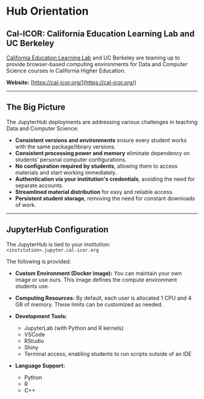 # Hub Orientation

## Cal-ICOR: California Education Learning Lab and UC Berkeley

[California Education Learning Lab](https://calearninglab.org/) and UC Berkeley are teaming up to provide browser-based computing environments for Data and Computer Science courses in California Higher Education.

**Website:** [https://cal-icor.org/](https://cal-icor.org/)

---

## The Big Picture

The JupyterHub deployments are addressing various challenges in teaching Data and Computer Science:

- **Consistent versions and environments** ensure every student works with the same package/library versions.
- **Consistent processing power and memory** eliminate dependency on students’ personal computer configurations.
- **No configuration required by students**, allowing them to access materials and start working immediately.
- **Authentication via your institution's credentials**, avoiding the need for separate accounts.
- **Streamlined material distribution** for easy and reliable access.
- **Persistent student storage**, removing the need for constant downloads of work.

---

## JupyterHub Configuration

The JupyterHub is tied to your institution:  
`<institution>.jupyter.cal-icor.org`

The following is provided:

- **Custom Environment (Docker image):** You can maintain your own image or use ours. This image defines the compute environment students use.
- **Computing Resources:** By default, each user is allocated 1 CPU and 4 GB of memory. These limits can be customized as needed.
- **Development Tools:**
  - JupyterLab (with Python and R kernels)
  - VSCode
  - RStudio
  - Shiny
  - Terminal access, enabling students to run scripts outside of an IDE

- **Language Support:**
  - Python
  - R
  - C++

